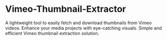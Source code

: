 # Vimeo-Thumbnail-Extractor
A lightweight tool to easily fetch and download thumbnails from Vimeo videos. Enhance your media projects with eye-catching visuals. Simple and efficient Vimeo thumbnail extraction solution.
